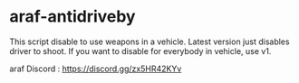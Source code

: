 # araf-antidriveby
This script disable to use weapons in a vehicle. Latest version just disables driver to shoot. If you want to disable for everybody in vehicle, use v1.


araf Discord : https://discord.gg/zx5HR42KYv
